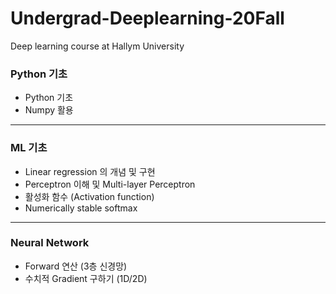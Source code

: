 # Undergrad-Deeplearning-20Fall
Deep learning course at Hallym University

### Python 기초
- Python 기초
- Numpy 활용

--- 
### ML 기초
- Linear regression 의 개념 및 구현
- Perceptron 이해 및 Multi-layer Perceptron
- 활성화 함수 (Activation function)
- Numerically stable softmax

----
### Neural Network
- Forward 연산 (3층 신경망)
- 수치적 Gradient 구하기 (1D/2D)
